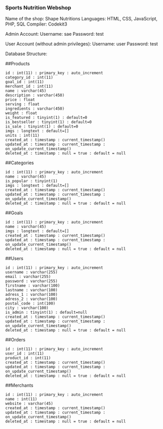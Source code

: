 ### Sports Nutrition Webshop

Name of the shop: Shape Nutritions
Languages: HTML, CSS, JavaScript, PHP, SQL
Compiler: Codekit3

Admin Account:
Username: sae
Password: test

User Account (without admin privileges):
Username: user
Password: test

Database Structure:




##Products
```
id : int(11) : primary_key : auto_increment
category_id : int(11)
goal_id : int(11)
merchant_id : int(11)
name : varchar(45)
description : varchar(450)
price : float
serving : float
ingredients : varchar(450)
weight : float
is_featured : tinyint(1) : default=0
is_bestseller : tinyint(1) : default=0
is_sale : tinyint(1) : default=0
imgs : longtext : default=[]
units : int(11)
created_at : timestamp : current_timestamp()
updated_at : timestamp : current_timestamp : on_update_current_timestamp()
deleted_at : timestamp : null = true : default = null
```

##Categories
```
id : int(11) : primary_key : auto_increment
name : varchar(45)
is_popular : tinyint(1)
imgs : longtext : default=[]
created_at : timestamp : current_timestamp()
updated_at : timestamp : current_timestamp : on_update_current_timestamp()
deleted_at : timestamp : null = true : default = null
```

##Goals
```
id : int(11) : primary_key : auto_increment
name : varchar(45)
imgs : longtext : default=[]
created_at : timestamp : current_timestamp()
updated_at : timestamp : current_timestamp : on_update_current_timestamp()
deleted_at : timestamp : null = true : default = null
```

##Users
```
id : int(11) : primary_key : auto_increment
username : varchar(255)
email : varchar(255)
password : varchar(255)
firstname : varchar(100)
lastname : varchar(100)
adress_1 : varchar(100)
adress_2 : varchar(100)
postal_code : int(100)
city : varchar(100)
is_admin : tinyint(1) : default=null
created_at : timestamp : current_timestamp()
updated_at : timestamp : current_timestamp : on_update_current_timestamp()
deleted_at : timestamp : null = true : default = null
```

##Orders
```
id : int(11) : primary_key : auto_increment
user_id : int(11)
product_id : int(11)
created_at : timestamp : current_timestamp()
updated_at : timestamp : current_timestamp : on_update_current_timestamp()
deleted_at : timestamp : null = true : default = null
```

##Merchants
```
id : int(11) : primary_key : auto_increment
name : int(11)
website : varchar(45)
created_at : timestamp : current_timestamp()
updated_at : timestamp : current_timestamp : on_update_current_timestamp()
deleted_at : timestamp : null = true : default = null

